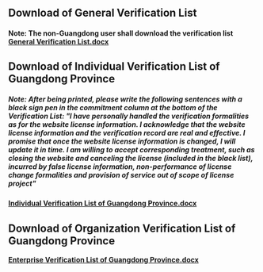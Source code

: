 ## Download of General Verification List

#### Note: The non-Guangdong user shall download the verification list [General Verification List.docx](https://badownload.s3.cn-north-1.jdcloud-oss.com/heyandan/quanguohyd.jpg)

## Download of Individual Verification List of Guangdong Province

##### Note: After being printed, please write the following sentences with a black sign pen in the commitment column at the bottom of the Verification List: "I have personally handled the verification formalities as for the website license information. I acknowledge that the website license information and the verification record are real and effective. I promise that once the website license information is changed, I will update it in time. I am willing to accept corresponding treatment, such as closing the website and canceling the license (included in the black list), incurred by false license information, non-performance of license change formalities and provision of service out of scope of license project"

**[Individual Verification List of Guangdong Province.docx](https://badownload.s3.cn-north-1.jdcloud-oss.com/heyandan/guangdonggeren.pdf)**

## Download of Organization Verification List of Guangdong Province

**[Enterprise Verification List of Guangdong Province.docx](https://badownload.s3.cn-north-1.jdcloud-oss.com/heyandan/guangdongdanwei.pdf)**
